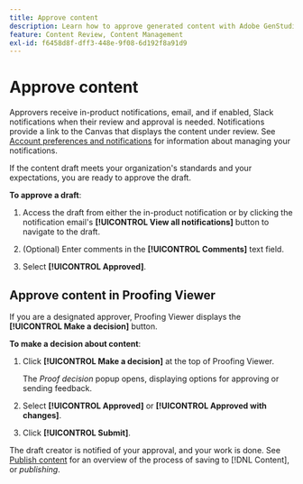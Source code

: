 ```yaml
---
title: Approve content
description: Learn how to approve generated content with Adobe GenStudio for Performance Marketing.
feature: Content Review, Content Management
exl-id: f6458d8f-dff3-448e-9f08-6d192f8a91d9
---
```

# Approve content

Approvers receive in-product notifications, email, and if enabled, Slack notifications when their review and approval is needed. Notifications provide a link to the Canvas that displays the content under review. See [Account preferences and notifications](https://experienceleague.adobe.com/en/docs/core-services/interface/features/account-preferences) for information about managing your notifications.

If the content draft meets your organization's standards and your expectations, you are ready to approve the draft.

**To approve a draft**:

1. Access the draft from either the in-product notification or by clicking the notification email's **[!UICONTROL View all notifications]** button to navigate to the draft.

1. (Optional) Enter comments in the **[!UICONTROL Comments]** text field.

1. Select **[!UICONTROL Approved]**.

## Approve content in Proofing Viewer

If you are a designated approver, Proofing Viewer displays the **[!UICONTROL Make a decision]** button.

**To make a decision about content**:

1. Click **[!UICONTROL Make a decision]** at the top of Proofing Viewer.

   The _Proof decision_ popup opens, displaying options for approving or sending feedback.

1. Select **[!UICONTROL Approved]** or **[!UICONTROL Approved with changes]**.

1. Click **[!UICONTROL Submit]**.

The draft creator is notified of your approval, and your work is done. See [Publish content](./publish-content.md) for an overview of the process of saving to [!DNL Content], or _publishing_.
